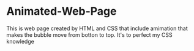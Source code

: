 # Animated-Web-Page
This is web page created by HTML and CSS that include amimation that makes the bubble move from botton to top. It's to perfect my CSS knowledge
